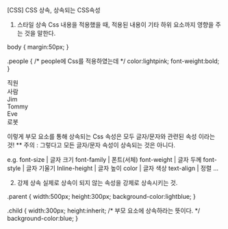 [CSS] CSS 상속, 상속되는 CSS속성

1. 스타일 상속
Css 내용을 적용했을 때, 적용된 내용이 기타 하위 요소까지 영향을 주는 것을 말한다.

body {
  margin:50px;
}

.people {		/* people에 Css를 적용하였는데 */
  color:lightpink;
  font-weight:bold;
}

<body>
    <div class="worker">직원
      <div class="people">사람		<!-- people 요소 외 하위요소까지 모두 선택이 되었다. -->
        <div class="Jim">Jim</div>		<!-- 주목! -->
        <div class="Tommy">Tommy</div>  	<!-- 주목! -->
        <div class="Eve">Eve</div>      	<!-- 주목! -->
      </div>
      <div class="robot">로봇</div>
    </div>
</body>

이렇게 부모 요소를 통해 상속되는 Css 속성은 모두 글자/문자와 관련된 속성 이라는 것!
** 주의 : 그렇다고 모든 글자/문자 속성이 상속되는 것은 아니다.

e.g.
font-size | 글자 크기
font-family | 폰트(서체)
font-weight | 글자 두께
font-style | 글자 기울기
Inline-height | 글자 높이
color | 글자 색상
text-align | 정렬
...

2. 강제 상속
실제로 상속이 되지 않는 속성을 강제로 상속시키는 것.

<body>
    <div class="parent">
      <div class="child">
    </div>
</body>

.parent {
  width:500px;
  height:300px;
  background-color:lightblue;
}

.child {
  width:300px;
  height:inherit;		/* 부모 요소에 상속하라는 뜻이다. */
  background-color:blue;
}

